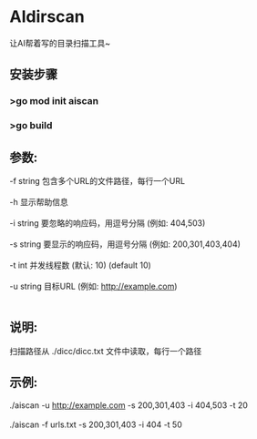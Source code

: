 # AIdirscan
让AI帮着写的目录扫描工具~

## 安装步骤
  ### >go mod init aiscan
  ### >go build

## 参数:
  -f string
    	包含多个URL的文件路径，每行一个URL</br></br>
  -h	显示帮助信息</br></br>
  -i string
    	要忽略的响应码，用逗号分隔 (例如: 404,503)</br></br>
  -s string
    	要显示的响应码，用逗号分隔 (例如: 200,301,403,404)</br></br>
  -t int
    	并发线程数 (默认: 10) (default 10)</br></br>
  -u string
    	目标URL (例如: http://example.com)</br></br>

## 说明:
  扫描路径从 ./dicc/dicc.txt 文件中读取，每行一个路径

## 示例:
  ./aiscan -u http://example.com -s 200,301,403 -i 404,503 -t 20</br></br>
  ./aiscan -f urls.txt -s 200,301,403 -i 404 -t 50
